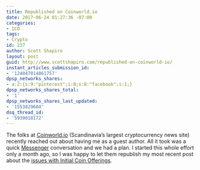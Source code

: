 ```yaml
---
title: Republished on Coinworld.io
date: 2017-06-24 01:27:36 -07:00
categories:
- ICO
tags:
- Crypto
id: 237
author: Scott Shapiro
layout: post
guid: http://www.scottshapiro.com/republished-on-coinworld-io/
instant_articles_submission_id:
- '124047014861757'
dpsp_networks_shares:
- a:2:{s:9:"pinterest";i:0;s:8:"facebook";i:1;}
dpsp_networks_shares_total:
- '1'
dpsp_networks_shares_last_updated:
- '1553829604'
dsq_thread_id:
- '5939010172'
---
```


The folks at [Coinworld.io](http://www.coinworld.io) (Scandinavia&#8217;s largest cryptocurrency news site) recently reached out about having me as a guest author. All it took was a quick [Messenger](http://m.me/scott.shapiro) conversation and we had a plan. I started this whole effort only a month ago, so I was happy to let them republish my most recent post about the [issues with Initial Coin Offerings](https://goo.gl/REAePr).&nbsp;
